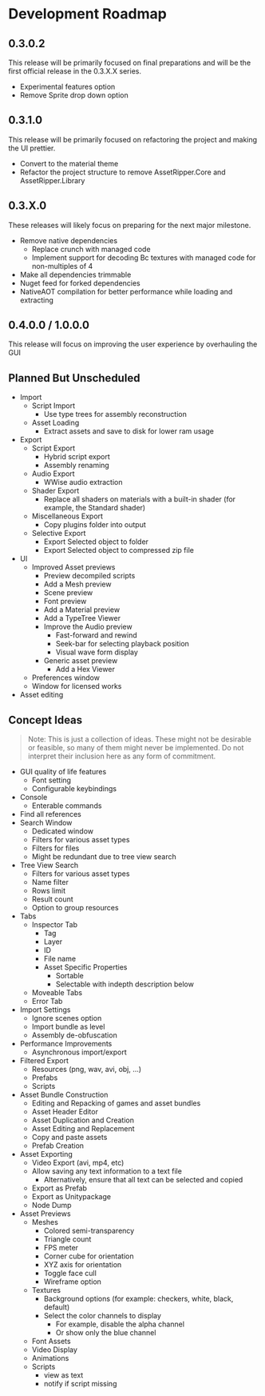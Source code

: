 # Development Roadmap

## 0.3.0.2
This release will be primarily focused on final preparations and will be the first official release in the 0.3.X.X series.

* Experimental features option
* Remove Sprite drop down option

## 0.3.1.0
This release will be primarily focused on refactoring the project and making the UI prettier.

* Convert to the material theme
* Refactor the project structure to remove AssetRipper.Core and AssetRipper.Library

## 0.3.X.0
These releases will likely focus on preparing for the next major milestone.

* Remove native dependencies
  * Replace crunch with managed code
  * Implement support for decoding Bc textures with managed code for non-multiples of 4
* Make all dependencies trimmable
* Nuget feed for forked dependencies
* NativeAOT compilation for better performance while loading and extracting

## 0.4.0.0 / 1.0.0.0
This release will focus on improving the user experience by overhauling the GUI

## Planned But Unscheduled
* Import
  * Script Import
    * Use type trees for assembly reconstruction
  * Asset Loading
    * Extract assets and save to disk for lower ram usage
* Export
  * Script Export
    * Hybrid script export
    * Assembly renaming
  * Audio Export
    * WWise audio extraction
  * Shader Export
    * Replace all shaders on materials with a built-in shader (for example, the Standard shader)
  * Miscellaneous Export
    * Copy plugins folder into output
  * Selective Export
    * Export Selected object to folder
    * Export Selected object to compressed zip file
* UI
  * Improved Asset previews
    * Preview decompiled scripts
    * Add a Mesh preview
    * Scene preview
    * Font preview
    * Add a Material preview
    * Add a TypeTree Viewer
    * Improve the Audio preview
      * Fast-forward and rewind
      * Seek-bar for selecting playback position
      * Visual wave form display
    * Generic asset preview
      * Add a Hex Viewer
  * Preferences window
  * Window for licensed works
* Asset editing

## Concept Ideas
> Note: This is just a collection of ideas. These might not be desirable or feasible, so many of them might never be implemented. Do not interpret their inclusion here as any form of commitment.

* GUI quality of life features
  * Font setting
  * Configurable keybindings
* Console
  * Enterable commands
* Find all references
* Search Window
  * Dedicated window
  * Filters for various asset types
  * Filters for files
  * Might be redundant due to tree view search
* Tree View Search
  * Filters for various asset types
  * Name filter
  * Rows limit
  * Result count
  * Option to group resources
* Tabs
  * Inspector Tab
    * Tag
    * Layer
    * ID
    * File name
    * Asset Specific Properties
      * Sortable
      * Selectable with indepth description below
  * Moveable Tabs
  * Error Tab
* Import Settings
  * Ignore scenes option
  * Import bundle as level
  * Assembly de-obfuscation
* Performance Improvements
  * Asynchronous import/export
* Filtered Export
  * Resources (png, wav, avi, obj, ...)
  * Prefabs
  * Scripts
* Asset Bundle Construction
  * Editing and Repacking of games and asset bundles
  * Asset Header Editor
  * Asset Duplication and Creation
  * Asset Editing and Replacement
  * Copy and paste assets
  * Prefab Creation
* Asset Exporting
  * Video Export (avi, mp4, etc)
  * Allow saving any text information to a text file
    * Alternatively, ensure that all text can be selected and copied
  * Export as Prefab
  * Export as Unitypackage
  * Node Dump
* Asset Previews
  * Meshes
    * Colored semi-transparency
    * Triangle count
    * FPS meter
    * Corner cube for orientation
    * XYZ axis for orientation
    * Toggle face cull
    * Wireframe option
  * Textures
    * Background options (for example: checkers, white, black, default)
    * Select the color channels to display
      * For example, disable the alpha channel
      * Or show only the blue channel
  * Font Assets
  * Video Display
  * Animations
  * Scripts
    * view as text
    * notify if script missing